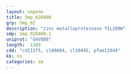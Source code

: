 ```yaml
---
layout: smgene
title: Smp_020400
grp: Smp_02
description: "zinc metalloproteinase YIL108W"
smp: Smp_020400.1
uniprot: "G4V8B8"
length:  1389
cdd: "cd11375, cl00064, cl20445, pfam12044"
kk: ns
categories: sm
---
```

